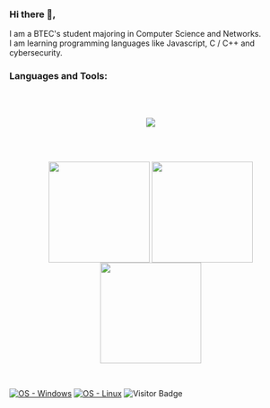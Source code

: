 ### Hi there 👋,

I am a BTEC's student majoring in Computer Science and Networks.<br>I am learning programming languages like Javascript, C / C++ and cybersecurity.

### Languages and Tools:
<br />
<br />
<p align="center">
  <a href="https://skillicons.dev">
    <img src="https://skillicons.dev/icons?i=html,css,js,nodejs,c,cpp,qt,git,github,wordpress,python,arduino,visualstudio,vscode&perline=7" />
  </a>
</p>

<br />
<br />

<p align="center">
<img height="180em" src="https://github-readme-stats.vercel.app/api?username=J4ckthelumb3r&theme=dark&show_icons=true&hide_border=true&count_private=true" align = "center"/>
<img height="180em" src="https://github-readme-stats.vercel.app/api/top-langs/?username=J4ckthelumb3r&theme=dark&show_icons=true&hide_border=true&layout=compact" align = "center"/>
<img height="180em" src="https://github-readme-streak-stats.herokuapp.com/?user=J4ckthelumb3r&theme=dark&hide_border=true" align = "center"/>
</p>

<br />

[![OS - Windows](https://img.shields.io/badge/OS-Windows-orange?logo=windows&logoColor=white)](https://www.microsoft.com/ "Go to Microsoft homepage")
[![OS - Linux](https://img.shields.io/badge/OS-Linux-orange?logo=linux&logoColor=white)](https://www.linux.org/ "Go to Linux homepage")
![Visitor Badge](https://visitor-badge.laobi.icu/badge?page_id=ValDV.ValDV)
